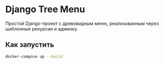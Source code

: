 # Django Tree Menu

Простой Django-проект с древовидным меню, реализованным через шаблонные рекурсии и админку.

## Как запустить

```bash
docker-compose up --build
```
